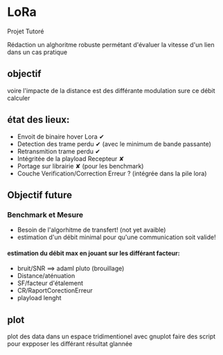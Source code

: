 # LoRa
Projet Tutoré

Rédaction un alghoritme robuste permétant d'évaluer la vitesse d'un  lien dans un  cas pratique

## objectif

voire  l'impacte de la  distance est des  différante modulation  sure ce débit  calculer

## état des lieux:
- Envoit de binaire hover Lora ✔
- Detection des trame perdu ✔ (avec le minimum de bande passante)
- Retransmition trame perdu ✔
- Intégritée de la playload Recepteur ✘
- Portage sur librairie ✘ (pour les benchmark) 
- Couche Verification/Correction Erreur ? (intégrée dans la pile lora)

## Objectif future
### Benchmark et Mesure
- Besoin de l'algorhitme de transfert! (not yet avaible)
- estimation d'un débit minimal pour qu'une communication soit valide!

#### estimation du débit max en jouant sur les différant facteur:
- bruit/SNR ==> adaml pluto (brouillage)
- Distance/aténuation
- SF/facteur d'étalement
- CR/RaportCorectionErreur
- playload lenght

## plot
plot des data dans un espace tridimentionel avec gnuplot
faire des script pour expposer les différant résultat glannée
